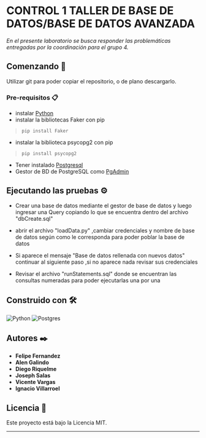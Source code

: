 # CONTROL 1 TALLER DE BASE DE DATOS/BASE DE DATOS AVANZADA

_En el presente laboratorio se busca responder las problemáticas entregadas por la coordinación para el grupo 4._

## Comenzando 🚀

Utilizar git para poder copiar el repositorio, o de plano descargarlo.

### Pre-requisitos 📋

* instalar [Python](https://www.python.org/downloads/)
* instalar la bibliotecas Faker con pip

>     pip install Faker
* instalar la biblioteca psycopg2 con pip
>     pip install psycopg2
* Tener instalado [Postgresql](https://www.postgresql.org/download/)
* Gestor de BD de PostgreSQL como [PgAdmin](https://www.pgadmin.org/download/)
## Ejecutando las pruebas ⚙️

* Crear una base de datos mediante el gestor de base de datos y luego ingresar una Query copiando lo que se encuentra dentro del archivo "dbCreate.sql"
* abrir el archivo "loadData.py" ,cambiar credenciales y nombre de base de datos según como le corresponda para poder poblar la base de datos 
* Si aparece el mensaje "Base de datos rellenada con nuevos datos" continuar al siguiente paso ,si no aparece nada revisar sus credenciales

* Revisar el archivo  "runStatements.sql" donde se encuentran las consultas numeradas para poder ejecutarlas una por una


## Construido con 🛠️
 ![Python](https://img.shields.io/badge/python-3670A0?style=for-the-badge&logo=python&logoColor=ffdd54) ![Postgres](https://img.shields.io/badge/postgres-%23316192.svg?style=for-the-badge&logo=postgresql&logoColor=white)


## Autores ✒️
* **Felipe Fernandez**
* **Alen Galindo**
* **Diego Riquelme**
* **Joseph Salas**
* **Vicente Vargas**
* **Ignacio Villarroel**



## Licencia 📄

Este proyecto está bajo la Licencia MIT.

---
